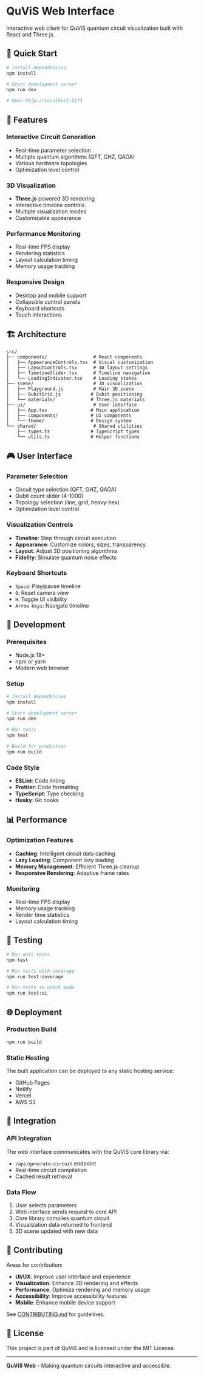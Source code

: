 # QuViS Web Interface

Interactive web client for QuViS quantum circuit visualization built with React and Three.js.

## 🚀 **Quick Start**

```bash
# Install dependencies
npm install

# Start development server
npm run dev

# Open http://localhost:5173
```

## 🎯 **Features**

### **Interactive Circuit Generation**
- Real-time parameter selection
- Multiple quantum algorithms (QFT, GHZ, QAOA)
- Various hardware topologies
- Optimization level control

### **3D Visualization**
- **Three.js** powered 3D rendering
- Interactive timeline controls
- Multiple visualization modes
- Customizable appearance

### **Performance Monitoring**
- Real-time FPS display
- Rendering statistics
- Layout calculation timing
- Memory usage tracking

### **Responsive Design**
- Desktop and mobile support
- Collapsible control panels
- Keyboard shortcuts
- Touch interactions

## 🏗️ **Architecture**

```
src/
├── components/                 # React components
│   ├── AppearanceControls.tsx  # Visual customization
│   ├── LayoutControls.tsx      # 3D layout settings
│   ├── TimelineSlider.tsx      # Timeline navigation
│   └── LoadingIndicator.tsx    # Loading states
├── scene/                      # 3D visualization
│   ├── Playground.js           # Main 3D scene
│   ├── QubitGrid.js           # Qubit positioning
│   └── materials/             # Three.js materials
├── ui/                         # User interface
│   ├── App.tsx                # Main application
│   ├── components/            # UI components
│   └── theme/                 # Design system
└── shared/                     # Shared utilities
    ├── types.ts               # TypeScript types
    └── utils.ts               # Helper functions
```

## 🎮 **User Interface**

### **Parameter Selection**
- Circuit type selection (QFT, GHZ, QAOA)
- Qubit count slider (4-1000)
- Topology selection (line, grid, heavy-hex)
- Optimization level control

### **Visualization Controls**
- **Timeline**: Step through circuit execution
- **Appearance**: Customize colors, sizes, transparency
- **Layout**: Adjust 3D positioning algorithms
- **Fidelity**: Simulate quantum noise effects

### **Keyboard Shortcuts**
- `Space`: Play/pause timeline
- `0`: Reset camera view
- `H`: Toggle UI visibility
- `Arrow Keys`: Navigate timeline

## 🔧 **Development**

### **Prerequisites**
- Node.js 18+
- npm or yarn
- Modern web browser

### **Setup**
```bash
# Install dependencies
npm install

# Start development server
npm run dev

# Run tests
npm test

# Build for production
npm run build
```

### **Code Style**
- **ESLint**: Code linting
- **Prettier**: Code formatting
- **TypeScript**: Type checking
- **Husky**: Git hooks

## 📊 **Performance**

### **Optimization Features**
- **Caching**: Intelligent circuit data caching
- **Lazy Loading**: Component lazy loading
- **Memory Management**: Efficient Three.js cleanup
- **Responsive Rendering**: Adaptive frame rates

### **Monitoring**
- Real-time FPS display
- Memory usage tracking
- Render time statistics
- Layout calculation timing

## 🧪 **Testing**

```bash
# Run unit tests
npm test

# Run tests with coverage
npm run test:coverage

# Run tests in watch mode
npm run test:ui
```

## 🌐 **Deployment**

### **Production Build**
```bash
npm run build
```

### **Static Hosting**
The built application can be deployed to any static hosting service:
- GitHub Pages
- Netlify
- Vercel
- AWS S3

## 🔌 **Integration**

### **API Integration**
The web interface communicates with the QuViS core library via:
- `/api/generate-circuit` endpoint
- Real-time circuit compilation
- Cached result retrieval

### **Data Flow**
1. User selects parameters
2. Web interface sends request to core API
3. Core library compiles quantum circuit
4. Visualization data returned to frontend
5. 3D scene updated with new data

## 🤝 **Contributing**

Areas for contribution:
- **UI/UX**: Improve user interface and experience
- **Visualization**: Enhance 3D rendering and effects
- **Performance**: Optimize rendering and memory usage
- **Accessibility**: Improve accessibility features
- **Mobile**: Enhance mobile device support

See [CONTRIBUTING.md](../../CONTRIBUTING.md) for guidelines.

## 📄 **License**

This project is part of QuViS and is licensed under the MIT License.

---

**QuViS Web** - Making quantum circuits interactive and accessible. 